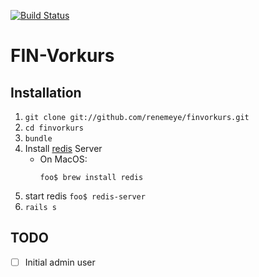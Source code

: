 [![Build Status](https://travis-ci.org/FIN-Vorkurs/finvorkurs.png)](https://travis-ci.org/FIN-Vorkurs/finvorkurs)

FIN-Vorkurs
===========

Installation
-------------

1. ```git clone git://github.com/renemeye/finvorkurs.git```
2. ```cd finvorkurs```
3. ``` bundle ```
4. Install [redis](http://redis.io) Server
	* On MacOS:
		```
		foo$ brew install redis
		```
5. start redis
		```
		foo$ redis-server
		```
6. ```rails s```

TODO
------
- [ ] Initial admin user

